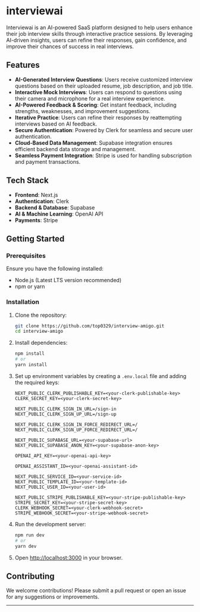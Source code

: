 # interviewai
Interviewai is an AI-powered SaaS platform designed to help users enhance their job interview skills through interactive practice sessions. By leveraging AI-driven insights, users can refine their responses, gain confidence, and improve their chances of success in real interviews.
## Features

- **AI-Generated Interview Questions**: Users receive customized interview questions based on their uploaded resume, job description, and job title.
- **Interactive Mock Interviews**: Users can respond to questions using their camera and microphone for a real interview experience.
- **AI-Powered Feedback & Scoring**: Get instant feedback, including strengths, weaknesses, and improvement suggestions.
- **Iterative Practice**: Users can refine their responses by reattempting interviews based on AI feedback.
- **Secure Authentication**: Powered by Clerk for seamless and secure user authentication.
- **Cloud-Based Data Management**: Supabase integration ensures efficient backend data storage and management.
- **Seamless Payment Integration**: Stripe is used for handling subscription and payment transactions.

## Tech Stack

- **Frontend**: Next.js
- **Authentication**: Clerk
- **Backend & Database**: Supabase
- **AI & Machine Learning**: OpenAI API
- **Payments**: Stripe

## Getting Started

### Prerequisites

Ensure you have the following installed:

- Node.js (Latest LTS version recommended)
- npm or yarn

### Installation

1. Clone the repository:
   ```bash
   git clone https://github.com/top0329/interview-amigo.git
   cd interview-amigo
   ```
2. Install dependencies:
   ```bash
   npm install
   # or
   yarn install
   ```
3. Set up environment variables by creating a `.env.local` file and adding the required keys:
   ```env
   NEXT_PUBLIC_CLERK_PUBLISHABLE_KEY=<your-clerk-publishable-key>
   CLERK_SECRET_KEY=<your-clerk-secret-key>
    
   NEXT_PUBLIC_CLERK_SIGN_IN_URL=/sign-in
   NEXT_PUBLIC_CLERK_SIGN_UP_URL=/sign-up
    
   NEXT_PUBLIC_CLERK_SIGN_IN_FORCE_REDIRECT_URL=/
   NEXT_PUBLIC_CLERK_SIGN_UP_FORCE_REDIRECT_URL=/
    
   NEXT_PUBLIC_SUPABASE_URL=<your-supabase-url>
   NEXT_PUBLIC_SUPABASE_ANON_KEY=<your-supabase-anon-key>
    
   OPENAI_API_KEY=<your-openai-api-key>
    
   OPENAI_ASSISTANT_ID=<your-openai-assistant-id>
    
   NEXT_PUBLIC_SERVICE_ID=<your-service-id>
   NEXT_PUBLIC_TEMPLATE_ID=<your-template-id>
   NEXT_PUBLIC_USER_ID=<your-user-id>
    
   NEXT_PUBLIC_STRIPE_PUBLISHABLE_KEY=<your-stripe-publishable-key>
   STRIPE_SECRET_KEY=<your-stripe-secret-key>
   CLERK_WEBHOOK_SECRET=<your-clerk-webhook-secret>
   STRIPE_WEBHOOK_SECRET=<your-stripe-webhook-secret>
   ```
4. Run the development server:
   ```bash
   npm run dev
   # or
   yarn dev
   ```
5. Open [http://localhost:3000](http://localhost:3000) in your browser.



## Contributing

We welcome contributions! Please submit a pull request or open an issue for any suggestions or improvements.


---

<!-- Elevate your interview performance with **Interview Amigo** – your AI-powered interview coach! -->
